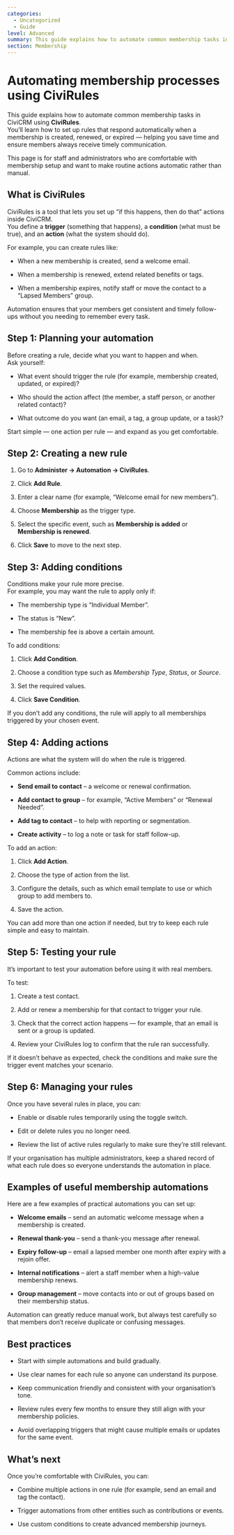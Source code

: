 ```yaml
---
categories:
  - Uncategorized
  - Guide  
level: Advanced  
summary: This guide explains how to automate common membership tasks in CiviCRM using CiviRules.
section: Membership
---
```



# Automating membership processes using CiviRules


This guide explains how to automate common membership tasks in CiviCRM using **CiviRules**.  
 You’ll learn how to set up rules that respond automatically when a membership is created, renewed, or expired — helping you save time and ensure members always receive timely communication.

This page is for staff and administrators who are comfortable with membership setup and want to make routine actions automatic rather than manual.

## **What is CiviRules**

CiviRules is a tool that lets you set up “if this happens, then do that” actions inside CiviCRM.  
 You define a **trigger** (something that happens), a **condition** (what must be true), and an **action** (what the system should do).

For example, you can create rules like:

* When a new membership is created, send a welcome email.

* When a membership is renewed, extend related benefits or tags.

* When a membership expires, notify staff or move the contact to a “Lapsed Members” group.

Automation ensures that your members get consistent and timely follow-ups without you needing to remember every task.

## **Step 1: Planning your automation**

Before creating a rule, decide what you want to happen and when.  
 Ask yourself:

* What event should trigger the rule (for example, membership created, updated, or expired)?

* Who should the action affect (the member, a staff person, or another related contact)?

* What outcome do you want (an email, a tag, a group update, or a task)?

Start simple — one action per rule — and expand as you get comfortable.

## **Step 2: Creating a new rule**

1. Go to **Administer → Automation → CiviRules**.

2. Click **Add Rule**.

3. Enter a clear name (for example, “Welcome email for new members”).

4. Choose **Membership** as the trigger type.

5. Select the specific event, such as **Membership is added** or **Membership is renewed**.

6. Click **Save** to move to the next step.

## **Step 3: Adding conditions**

Conditions make your rule more precise.  
 For example, you may want the rule to apply only if:

* The membership type is “Individual Member”.

* The status is “New”.

* The membership fee is above a certain amount.

To add conditions:

1. Click **Add Condition**.

2. Choose a condition type such as *Membership Type*, *Status*, or *Source*.

3. Set the required values.

4. Click **Save Condition**.

If you don’t add any conditions, the rule will apply to all memberships triggered by your chosen event.

## **Step 4: Adding actions**

Actions are what the system will do when the rule is triggered.

Common actions include:

* **Send email to contact** – a welcome or renewal confirmation.

* **Add contact to group** – for example, “Active Members” or “Renewal Needed”.

* **Add tag to contact** – to help with reporting or segmentation.

* **Create activity** – to log a note or task for staff follow-up.

To add an action:

1. Click **Add Action**.

2. Choose the type of action from the list.

3. Configure the details, such as which email template to use or which group to add members to.

4. Save the action.

You can add more than one action if needed, but try to keep each rule simple and easy to maintain.

## **Step 5: Testing your rule**

It’s important to test your automation before using it with real members.

To test:

1. Create a test contact.

2. Add or renew a membership for that contact to trigger your rule.

3. Check that the correct action happens — for example, that an email is sent or a group is updated.

4. Review your CiviRules log to confirm that the rule ran successfully.

If it doesn’t behave as expected, check the conditions and make sure the trigger event matches your scenario.

## **Step 6: Managing your rules**

Once you have several rules in place, you can:

* Enable or disable rules temporarily using the toggle switch.

* Edit or delete rules you no longer need.

* Review the list of active rules regularly to make sure they’re still relevant.

If your organisation has multiple administrators, keep a shared record of what each rule does so everyone understands the automation in place.

## **Examples of useful membership automations**

Here are a few examples of practical automations you can set up:

* **Welcome emails** – send an automatic welcome message when a membership is created.

* **Renewal thank-you** – send a thank-you message after renewal.

* **Expiry follow-up** – email a lapsed member one month after expiry with a rejoin offer.

* **Internal notifications** – alert a staff member when a high-value membership renews.

* **Group management** – move contacts into or out of groups based on their membership status.

Automation can greatly reduce manual work, but always test carefully so that members don’t receive duplicate or confusing messages.

## **Best practices**

* Start with simple automations and build gradually.

* Use clear names for each rule so anyone can understand its purpose.

* Keep communication friendly and consistent with your organisation’s tone.

* Review rules every few months to ensure they still align with your membership policies.

* Avoid overlapping triggers that might cause multiple emails or updates for the same event.

## **What’s next**

Once you’re comfortable with CiviRules, you can:

* Combine multiple actions in one rule (for example, send an email and tag the contact).

* Trigger automations from other entities such as contributions or events.

* Use custom conditions to create advanced membership journeys.
